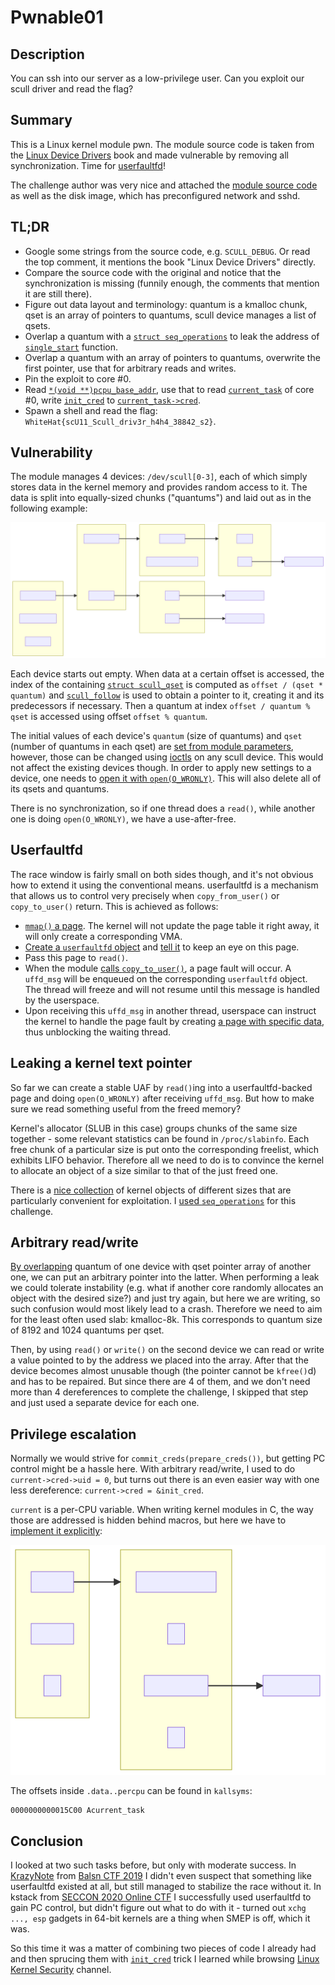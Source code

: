 # Pwnable01

## Description

You can ssh into our server as a low-privilege user. Can you exploit our scull
driver and read the flag?

## Summary

This is a Linux kernel module pwn. The module source code is taken from the [
Linux Device Drivers](
https://www.oreilly.com/library/view/linux-device-drivers/0596005903/ch03.html
) book and made vulnerable by removing all synchronization. Time for [
userfaultfd](
https://www.kernel.org/doc/html/latest/admin-guide/mm/userfaultfd.html
)!

The challenge author was very nice and attached the [module source code](
scull-vuln) as well as the disk image, which has preconfigured network and
sshd.

## TL;DR

* Google some strings from the source code, e.g. `SCULL_DEBUG`. Or read the top
  comment, it mentions the book "Linux Device Drivers" directly.
* Compare the source code with the original and notice that the synchronization
  is missing (funnily enough, the comments that mention it are still there).
* Figure out data layout and terminology: quantum is a kmalloc chunk, qset is
  an array of pointers to quantums, scull device manages a list of qsets.
* Overlap a quantum with a [`struct seq_operations`](
  https://elixir.bootlin.com/linux/v5.0/source/include/linux/seq_file.h#L32
  ) to leak the address of [`single_start`](
  https://elixir.bootlin.com/linux/v5.0/C/ident/single_start) function.
* Overlap a quantum with an array of pointers to quantums, overwrite the first
  pointer, use that for arbitrary reads and writes.
* Pin the exploit to core #0.
* Read [`*(void **)pcpu_base_addr`](
  https://elixir.bootlin.com/linux/v5.0/source/mm/percpu.c#L132
  ), use that to read [`current_task`](
  https://elixir.bootlin.com/linux/v5.0/source/arch/x86/include/asm/current.h#L11
  ) of core #0, write [`init_cred`](
  https://elixir.bootlin.com/linux/v5.0/source/kernel/cred.c#L45) to
  [`current_task->cred`](
  https://elixir.bootlin.com/linux/v5.0/source/include/linux/sched.h#L838).
* Spawn a shell and read the flag:
  `WhiteHat{scU11_Scull_driv3r_h4h4_38842_s2}`.

## Vulnerability

The module manages 4 devices: `/dev/scull[0-3]`, each of which simply stores
data in the kernel memory and provides random access to it. The data is split
into equally-sized chunks ("quantums") and laid out as in the following
example:

![Data layout](diagrams/scull.svg "Data layout")

Each device starts out empty. When data at a certain offset is accessed, the
index of the containing [`struct scull_qset`](scull-vuln/scull.h#L82) is
computed as `offset / (qset * quantum)` and [`scull_follow`](
scull-vuln/main.c#L286) is used to obtain a pointer to it, creating it and its
predecessors if necessary. Then a quantum at index `offset / quantum % qset` is
accessed using offset `offset % quantum`.

The initial values of each device's `quantum` (size of quantums) and `qset`
(number of quantums in each qset) are [set from module parameters](
scull-vuln/main.c#L252), however, those can be changed using [ioctls](
scull-vuln/main.c#L511) on any scull device. This would not affect the
existing devices though. In order to apply new settings to a device, one needs
to [open it with `open(O_WRONLY)`](scull-vuln/main.c#L273). This will also
delete all of its qsets and quantums.

There is no synchronization, so if one thread does a `read()`, while another
one is doing `open(O_WRONLY)`, we have a use-after-free.

## Userfaultfd

The race window is fairly small on both sides though, and it's not obvious how
to extend it using the conventional means. userfaultfd is a mechanism that
allows us to control very precisely when `copy_from_user()` or
`copy_to_user()` return. This is achieved as follows:

* [`mmap()` a page](pwnit.c#L78). The kernel will not update the page table it
  right away, it will only create a corresponding VMA.
* [Create a `userfaultfd` object](pwnit.c#L91) and [tell it](pwnit.c#L102)
  to keep an eye on this page.
* Pass this page to `read()`.
* When the module [calls `copy_to_user()`](scull-vuln/main.c#L346), a page
  fault will occur. A `uffd_msg` will be enqueued on the corresponding
  `userfaultfd` object. The thread will freeze and will not resume until this
  message is handled by the userspace.
* Upon receiving this `uffd_msg` in another thread, userspace can instruct the
  kernel to handle the page fault by creating [a page with specific data](
  pwnit.c#L65), thus unblocking the waiting thread.

## Leaking a kernel text pointer

So far we can create a stable UAF by `read()`ing into a userfaultfd-backed page
and doing `open(O_WRONLY)` after receiving `uffd_msg`. But how to make sure we
read something useful from the freed memory?

Kernel's allocator (SLUB in this case) groups chunks of the same size
together - some relevant statistics can be found in `/proc/slabinfo`. Each
free chunk of a particular size is put onto the corresponding freelist, which
exhibits LIFO behavior. Therefore all we need to do is to convince the kernel
to allocate an object of a size similar to that of the just freed one.

There is a [nice collection](
https://ptr-yudai.hatenablog.com/entry/2020/03/16/165628) of kernel objects of
different sizes that are particularly convenient for exploitation. I [used
`seq_operations`](pwnit.c#L183) for this challenge.

## Arbitrary read/write

[By overlapping](pwnit.c#L228) quantum of one device with qset pointer array of
another one, we can put an arbitrary pointer into the latter. When performing a
leak we could tolerate instability (e.g. what if another core randomly
allocates an object with the desired size?) and just try again, but here we are
writing, so such confusion would most likely lead to a crash. Therefore we need
to aim for the least often used slab: kmalloc-8k. This corresponds to quantum
size of 8192 and 1024 quantums per qset.

Then, by using `read()` or `write()` on the second device we can read or write
a value pointed to by the address we placed into the array. After that the
device becomes almost unusable though (the pointer cannot be `kfree()`d) and
has to be repaired. But since there are 4 of them, and we don't need more than
4 dereferences to  complete the challenge, I skipped that step and just used a
separate device for each one.

## Privilege escalation

Normally we would strive for `commit_creds(prepare_creds())`, but getting
PC control might be a hassle here. With arbitrary read/write, I used to do
`current->cred->uid = 0`, but turns out there is an even easier way with one
less dereference: `current->cred = &init_cred`.

`current` is a per-CPU variable. When writing kernel modules in C, the way
those  are addressed is hidden behind macros, but here we have to [implement it
explicitly](pwnit.c#L266):

![percpu](diagrams/percpu.svg "percpu")

The offsets inside `.data..percpu` can be found in `kallsyms`:

```
0000000000015C00 Acurrent_task
```

## Conclusion

I looked at two such tasks before, but only with moderate success. In [
KrazyNote](../../2019.10.05-Balsn_CTF_2019/KrazyNote) from [Balsn CTF 2019](
https://ctftime.org/event/811) I didn't even suspect that something like
userfaultfd existed at all, but still managed to stabilize the race without it.
In kstack from [SECCON 2020 Online CTF](https://ctftime.org/event/1119) I
successfully used userfaultfd to gain PC control, but didn't figure out what
to do with it - turned out `xchg ..., esp` gadgets in 64-bit kernels are a
thing when SMEP is off, which it was.

So this time it was a matter of combining two pieces of code I already had and
then sprucing them with [`init_cred`](
https://elixir.bootlin.com/linux/v5.0/source/kernel/cred.c#L45) trick I learned
while browsing [Linux Kernel Security](https://t.me/linkersec) channel.

